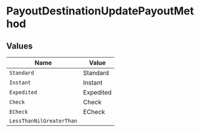 # PayoutDestinationUpdatePayoutMethod


## Values

| Name                     | Value                    |
| ------------------------ | ------------------------ |
| `Standard`               | Standard                 |
| `Instant`                | Instant                  |
| `Expedited`              | Expedited                |
| `Check`                  | Check                    |
| `ECheck`                 | ECheck                   |
| `LessThanNilGreaterThan` | <nil>                    |
